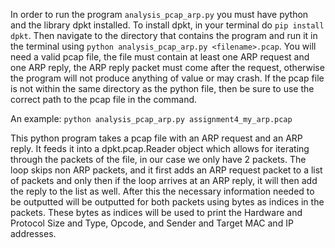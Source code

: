 In order to run the program `analysis_pcap_arp.py` you must have python and the library dpkt installed. To install dpkt, in your terminal do `pip install dpkt`. Then navigate to the directory that contains the program and run it in the terminal using `python analysis_pcap_arp.py <filename>.pcap`. You will need a valid pcap file, the file must contain at least one ARP request and one ARP reply, the ARP reply packet must come after the request, otherwise the program will not produce anything of value or may crash. If the pcap file is not within the same directory as the python file, then be sure to use the correct path to the pcap file in the command.  

An example: `python analysis_pcap_arp.py assignment4_my_arp.pcap`

This python program takes a pcap file with an ARP request and an ARP reply. It feeds it into a dpkt.pcap.Reader object which allows for iterating through the packets of the file, in our case we only have 2 packets. The loop skips non ARP packets, and it first adds an ARP request packet to a list of packets and only then if the loop arrives at an ARP reply, it will then add the reply to the list as well. After this the necessary information needed to be outputted will be outputted for both packets using bytes as indices in the packets. These bytes as indices will be used to print the Hardware and Protocol Size and Type, Opcode, and Sender and Target MAC and IP addresses. 
